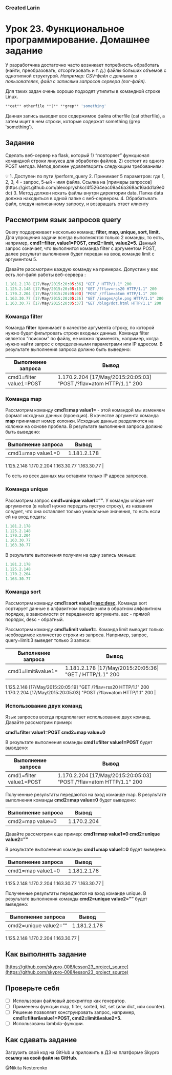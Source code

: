 ### Created Larin

# Урок 23. Функциональное программирование. Домашнее задание




У разработчика достаточно часто возникает потребность обработать (найти, преобразовать, отсортировать и т. д.) файлы больших объемов с однотипной структурой. *Например: CSV-файл с данными о пользователях, файл с записями запросов сервера (лог-файл).*

Для таких задач очень хорошо подходят утилиты в командной строке Linux.

```python
**cat** otherfile **|** **grep** 'something'
```

Данная запись выводит все содержимое файла otherfile (cat otherfile), а затем ищет в нем строки, которые содержат something (grep 'something').

## Задание

Сделать веб-сервер на flask, который 1) “повторяет” функционал командной строки линукса для обработки файлов. 2) состоит из одного POST метода. Метод должен удовлетворять следующим требованиям:

<aside>
💡 1. Доступен по пути /perform_query
2. Принимает 5 параметров: где 1, 2, 3, 4 - запрос, 5-ый - имя файла. 
Ссылка на [примеры запросов](https://gist.github.com/alexopryshko/4f5264eac09a46a368ac16add1a9e0dc)
3. Метод должен искать файлы внутри директории data. Папка data должна находиться в одной папке с веб-сервером.
4. Обрабатывать файл, следуя написанному запросу, и возвращать ответ клиенту

</aside>

## Рассмотрим язык запросов query

Query поддерживает несколько команд: **filter, map, unique, sort, limit.** Для упрощения задачи всегда выполняются только 2 команды, то есть, например, **cmd1=filter, value1=POST, cmd2=limit, value2=5.** Данный запрос означает, что выполнится команда filter c аргументом POST, далее результат выполнения будет передан на вход команде limit c аргументом 5. 

Давайте рассмотрим каждую команду на примерах. Допустим у вас есть лог-файл работы веб-сервера :

```python
1.181.2.178 [17/May/2015:20:05:36] "GET / HTTP/1.1" 200
1.125.2.148 [17/May/2015:20:05:19] "GET /?flav=rss20 HTTP/1.1" 200
1.170.2.204 [17/May/2015:20:05:03] "POST /?flav=atom HTTP/1.1" 200
1.163.30.77 [17/May/2015:20:05:36] "GET /images/gle.png HTTP/1.1" 200
1.163.30.77 [17/May/2015:20:05:37] "GET /blog/dot.html HTTP/1.1" 200
```

### Команда **filter**

Команда **filter** принимает в качестве аргумента строку, по которой нужно будет фильтровать строки входных данных. Команда filter является “поиском” по файлу, ее можно применять, например, когда нужно найти запрос с определенными параметрами или IP адресом. В результате выполнения запроса должно быть выведено:

| Выполнение запроса | Вывод |
| --- | --- |
| cmd1=filter value1=POST | 1.170.2.204 [17/May/2015:20:05:03] "POST /?flav=atom HTTP/1.1" 200 |

### Команда **map**

Рассмотрим команду **cmd1=map value1=<col>** - этой командой мы изменяем формат исходных данных (проекция). В качестве аргумента **<col>** команда **map** принимает номер колонки. Исходные данные разделяются на колонки на основе пробела. В результате выполнения запроса должно быть выведено:

| Выполнение запроса | Вывод |
| --- | --- |
|  cmd1=map value1=0 | 1.181.2.178
1.125.2.148
1.170.2.204
1.163.30.77
1.163.30.77 |

То есть из всех данных мы оставили только IP адреса запросов.

### Команда unique

Рассмотрим запрос **cmd1=unique value1=””**. У команды unique нет аргументов (в value1 нужно передать пустую строку), из названия следует, что она оставляет только уникальные значения, то есть если ей на вход подать:

```python
1.181.2.178
1.125.2.148
1.170.2.204
1.163.30.77
1.163.30.77
```

В результате выполнения получим на одну запись меньше:

```python
1.181.2.178
1.125.2.148
1.170.2.204
1.163.30.77
```

### Команда sort

Рассмотрим команду **cmd1=sort value1=<asc:desc>.** Команда sort сортирует данные в алфавитном порядке или в обратном алфавитном порядке, в зависимости от переданного аргумента. asc - прямой порядок, desc - обратный.

Рассмотрим команду **cmd1=limit value1=<n>**. Команда limit выводит только необходимое количество строки из запроса. Например, запрос, query=limit:3 выведет только 3 записи:

| Выполнение запроса | Вывод |
| --- | --- |
| cmd1=limit&value1=<n> | 1.181.2.178 [17/May/2015:20:05:36] "GET / HTTP/1.1" 200
1.125.2.148 [17/May/2015:20:05:19] "GET /?flav=rss20 HTTP/1.1" 200
1.170.2.204 [17/May/2015:20:05:03] "POST /?flav=atom HTTP/1.1" 200 |

### Использование двух команд

Язык запросов всегда предполагает использование двух команд. Давайте рассмотрим пример:

**cmd1=filter value1=POST cmd2=map value=0**

В результате выполнения команды **cmd1=filter value1=POST** будет выведено:

| Выполнение запроса | Вывод |
| --- | --- |
| cmd1=filter value1=POST | 1.170.2.204 [17/May/2015:20:05:03] "POST /?flav=atom HTTP/1.1" 200 |

Полученные результаты передаются на вход команде map. В результате выполнения команды **cmd2=map value=0** будет выведено:

| Выполнение запроса | Вывод |
| --- | --- |
| cmd2=map value=0 | 1.170.2.204 |

Давайте рассмотрим еще пример: **cmd1=map value1=0 cmd2=unique value2=””**

В результате выполнения команды **cmd1=map value1=0** будет выведено:

| Выполнение запроса | Вывод |
| --- | --- |
| cmd1=map value1=0 | 1.181.2.178
1.125.2.148
1.170.2.204
1.163.30.77
1.163.30.77 |

Полученные  результаты передаются на вход команде unique. В результате выполнения команды **cmd2=unique value2=””** будет выведено:

| Выполнение запроса | Вывод |
| --- | --- |
| cmd2=unique value2=”” | 1.181.2.178
1.125.2.148
1.170.2.204
1.163.30.77 |

## Как выполнять задание

[https://github.com/skypro-008/lesson23_project_source](https://github.com/skypro-008/lesson23_project_source)

## Проверьте себя

- [ ]  Использован файловый дескриптор как генератор.
- [ ]  Применены функции map, filter, sorted, list, set (или dict, или counter).
- [ ]  Решение позволяет конструировать запрос, например, **cmd1=filter&value1=POST, cmd2=limit&value2=5.**
- [ ]  Использованы lambda-функции.

## **Как сдавать задание**

Загрузить свой код на GitHub и приложить в ДЗ на платформе Skypro **ссылку на свой файл на GitHub.**

@Nikita Nesterenko